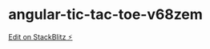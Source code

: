 # angular-tic-tac-toe-v68zem

[Edit on StackBlitz ⚡️](https://stackblitz.com/edit/angular-tic-tac-toe-v68zem)
